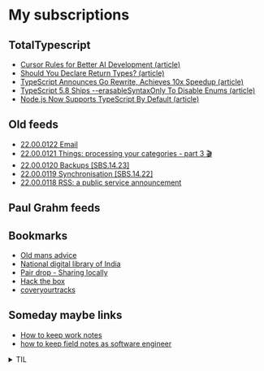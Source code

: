 # My subscriptions

## TotalTypescript

<!-- TotalTypescript:START -->
- [Cursor Rules for Better AI Development &lpar;article&rpar;](https://www.totaltypescript.com/cursor-rules-for-better-ai-development)
- [Should You Declare Return Types? &lpar;article&rpar;](https://www.totaltypescript.com/should-you-declare-return-types)
- [TypeScript Announces Go Rewrite, Achieves 10x Speedup &lpar;article&rpar;](https://www.totaltypescript.com/typescript-announces-go-rewrite)
- [TypeScript 5.8 Ships --erasableSyntaxOnly To Disable Enums &lpar;article&rpar;](https://www.totaltypescript.com/erasable-syntax-only)
- [Node.js Now Supports TypeScript By Default &lpar;article&rpar;](https://www.totaltypescript.com/typescript-is-coming-to-node-23)
<!-- TotalTypescript:END -->


## Old feeds
<!-- old-sub:START -->
- [22.00.0122 Email](https://johnnydecimal.com/22.00.0122/)
- [22.00.0121 Things: processing your categories - part 3 🎬](https://johnnydecimal.com/22.00.0121/)
- [22.00.0120 Backups [SBS.14.23]](https://johnnydecimal.com/22.00.0120/)
- [22.00.0119 Synchronisation [SBS.14.22]](https://johnnydecimal.com/22.00.0119/)
- [22.00.0118 RSS: a public service announcement](https://johnnydecimal.com/22.00.0118/)
<!-- old-sub:END -->

## Paul Grahm feeds

<!-- paulgraham:START -->
<!-- paulgraham:END -->

## Bookmarks

- [Old mans advice](https://www.youtube.com/watch?v=9fvETktnaRw)
- [National digital library of India](https://ndl.iitkgp.ac.in/)
- [Pair drop - Sharing locally](https://pairdrop.net/)
- [Hack the box](https://www.hackthebox.com/hacker)
- [coveryourtracks](https://coveryourtracks.eff.org/learn)


## Someday maybe links

- [How to keep work notes](https://duckduckgo.com/?q=how+to+keep+work+notes&t=ffab&atb=v393-7&ia=web)
- [how to keep field notes as software engineer](https://duckduckgo.com/?q=how+to+keep+field+notes+as+software+engineer&t=ffab&atb=v393-7&ia=web)

<details>
  <summary>TIL</summary>
<ul>
<li><a href="https://developer.mozilla.org/en-US/docs/Web/API/MutationObserver">MutationObserver</a></li>
</ul>
</details>
